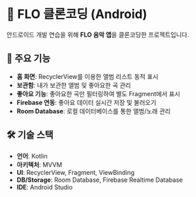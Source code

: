 # 🎵 FLO 클론코딩 (Android)

안드로이드 개발 연습을 위해 **FLO 음악 앱**을 클론코딩한 프로젝트입니다.  

## 🚀 주요 기능

- **홈 화면**: RecyclerView를 이용한 앨범 리스트 동적 표시  
- **보관함**: 내가 보관한 앨범 및 좋아요한 곡 관리  
- **좋아요 기능**: 좋아요한 곡만 필터링하여 별도 Fragment에서 표시  
- **Firebase 연동**: 좋아요 데이터 실시간 저장 및 불러오기  
- **Room Database**: 로컬 데이터베이스를 통한 앨범/노래 관리

## 🛠 기술 스택

- **언어**: Kotlin  
- **아키텍처**: MVVM  
- **UI**: RecyclerView, Fragment, ViewBinding
- **DB/Storage**: Room Database, Firebase Realtime Database  
- **IDE**: Android Studio
